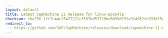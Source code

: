 ```yaml
---
layout: default
title: Latest SapMachine 21 Release for linux-ppc64le
checksum: sha256 1fc7c44e15437221cf597bd53710be6039d25fa324952fe993d15e48b1d7b72a
redirect_to:
  - https://github.com/SAP/SapMachine/releases/download/sapmachine-21.0.3/sapmachine-jdk-21.0.3_linux-ppc64le_bin.tar.gz
---
```

